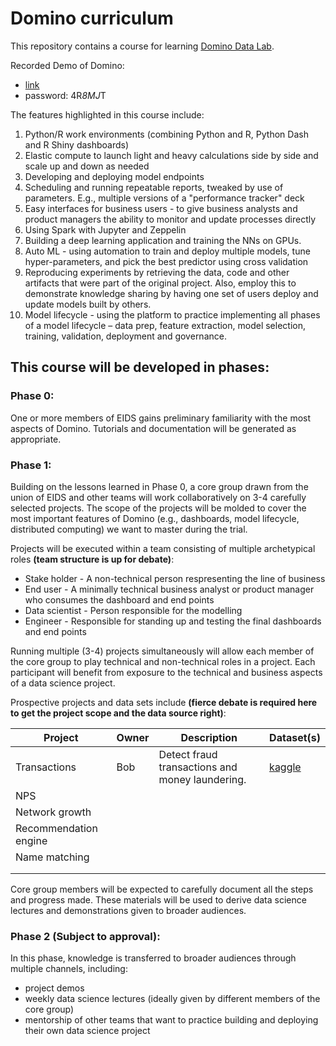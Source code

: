 # Domino curriculum

This repository contains a course for learning [Domino Data Lab](https://docs.dominodatalab.com/en/4.2/).

Recorded Demo of Domino:
 - [link](https://dominodatalab.zoom.us/rec/play/uMF_deCo_D03SIGd5gSDU6QtW460famsgHcdqPYPykfgUSUCZwHwZudDauYhg61yjIp9o4p0JQcOKrWc?continueMode=true)
 - password: 4R*8MJ*T

The features highlighted in this course include:

 1.	Python/R work environments (combining Python and R, Python Dash and R Shiny dashboards)
 2.	Elastic compute to launch light and heavy calculations side by side and scale up and down as needed
 3.	Developing and deploying model endpoints
 4.	Scheduling and running repeatable reports, tweaked by use of parameters. E.g., multiple versions of a "performance tracker" deck
 5.	Easy interfaces for business users - to give business analysts and product managers the ability to monitor and update processes directly
 6.	Using Spark with Jupyter and Zeppelin
 7.	Building a deep learning application and training the NNs on GPUs.
 8.	Auto ML - using automation to train and deploy multiple models, tune hyper-parameters, and pick the best predictor using cross validation
 9.	Reproducing experiments by retrieving the data, code and other artifacts that were part of the original project. Also, employ this to demonstrate knowledge sharing by having one set of users deploy and update models built by others.
 10.	Model lifecycle - using the platform to practice implementing all phases of a model lifecycle – data prep, feature extraction, model selection, training, validation, deployment and governance.

## This course will be developed in phases:

### Phase 0:
One or more members of EIDS gains preliminary familiarity with the most aspects of Domino. Tutorials and documentation will be generated as appropriate.

### Phase 1:
Building on the lessons learned in Phase 0, a core group drawn from the union of EIDS and other teams will work collaboratively on 3-4 carefully selected projects.   The scope of the projects will be molded to cover the most important features of Domino (e.g., dashboards, model lifecycle, distributed computing) we want to master during the trial.

Projects will be executed within a team consisting of multiple archetypical roles **(team structure is up for debate)**:
  - Stake holder - A non-technical person respresenting the line of business
  - End user - A minimally technical business analyst or product manager who consumes the dashboard and end points
  - Data scientist - Person responsible for the modelling
  - Engineer - Responsible for standing up and testing the final dashboards and end points

Running multiple (3-4) projects simultaneously will allow each member of the core group to play technical and non-technical roles in a project. Each participant will benefit from exposure to the technical and business aspects of a data science project.

Prospective projects and data sets include  **(fierce debate is required here to get the project scope and the data source right)**:


| Project               | Owner       | Description |  Dataset(s) |
| -----------           | ----------- | ---------   | ----------  |
| Transactions          |  Bob       | Detect fraud transactions and money laundering. | [kaggle](https://www.kaggle.com/apoorvwatsky/bank-transaction-data) |
| NPS                   |             |             |             |
| Network growth        |             |             |             |
| Recommendation engine |             |             |             |
| Name matching         |             |             |             |
|                       |             |             |             |
|                       |             |             |             |



Core group members will be expected to carefully document all the steps and progress made.  These materials will be used to derive data science lectures and demonstrations given to broader audiences.

### Phase 2 (Subject to approval):

In this phase, knowledge is transferred to broader audiences through multiple channels, including:
 - project demos
 - weekly data science lectures (ideally given by different members of the core group)
 - mentorship of other teams that want to practice building and deploying their own data science project
